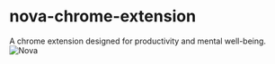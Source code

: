 # nova-chrome-extension
A chrome extension designed for productivity and mental well-being.
![Nova](https://i.ibb.co/ct0YkNs/Nova-A-chrome-extension-for-productivity.png)
